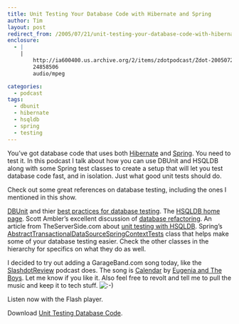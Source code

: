 ```yaml
---
title: Unit Testing Your Database Code with Hibernate and Spring
author: Tim
layout: post
redirect_from: /2005/07/21/unit-testing-your-database-code-with-hibernate-and-spring/
enclosure:
  - |
    |
        http://ia600400.us.archive.org/2/items/zdotpodcast/Zdot-20050721-UnitTestingDatabaseCode.mp3
        24858506
        audio/mpeg

categories:
  - podcast
tags:
  - dbunit
  - hibernate
  - hsqldb
  - spring
  - testing
---
```

You&#8217;ve got database code that uses both [Hibernate][1] and [Spring][2]. You need to test it. In this podcast I talk about how you can use DBUnit and HSQLDB along with some Spring test classes to create a setup that will let you test database code fast, and in isolation. Just what good unit tests should do.

Check out some great references on database testing, including the ones I mentioned in this show.

[DBUnit][3] and thier [best practices for database testing][4].
The [HSQLDB home page][5].
Scott Ambler&#8217;s excellent discussion of [database refactoring][6].
An article from TheServerSide.com about [unit testing with HSQLDB][7].
Spring&#8217;s [AbstractTransactionalDataSourceSpringContextTests][8] class that helps make some of your database testing easier. Check the other classes in the hierarchy for specifics on what they do as well.

I decided to try out adding a GarageBand.com song today, like the [SlashdotReview][9] podcast does. The song is [Calendar][10] by [Eugenia and The Boys][11]. Let me know if you like it. Also feel free to revolt and tell me to pull the music and keep it to tech stuff. <img src="http://timshadel.com/wp-includes/images/smilies/icon_smile.gif" alt=":-)" class="wp-smiley" />

Listen now with the Flash player.


Download [Unit Testing Database Code][12].

 [1]: http://hibernate.org
 [2]: http://springframework.org/
 [3]: http://www.dbunit.org/
 [4]: http://www.dbunit.org/bestpractices.html "The DBUnit Framework - Best Practices"
 [5]: http://hsqldb.org/
 [6]: http://www.agiledata.org/essays/databaseRefactoring.html "The Process of Database Refactoring"
 [7]: http://www.theserverside.com/articles/article.tss?l=UnitTesting "Unit-Testing Hibernate with HSQLDB"
 [8]: http://static.springframework.org/spring/docs/1.2.x/api/org/springframework/test/AbstractTransactionalDataSourceSpringContextTests.html
 [9]: http://slashdotreview.com/
 [10]: http://www.garageband.com/artist/eugeniaandtheboys
 [11]: http://www.eugeniaandtheboys.com/
 [12]: http://ia600400.us.archive.org/2/items/zdotpodcast/Zdot-20050721-UnitTestingDatabaseCode.mp3

